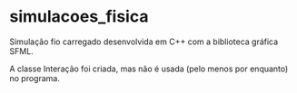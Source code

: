 # simulacoes_fisica
Simulação fio carregado desenvolvida em C++ com a biblioteca gráfica SFML.

A classe Interação foi criada, mas não é usada (pelo menos por enquanto) no programa.
